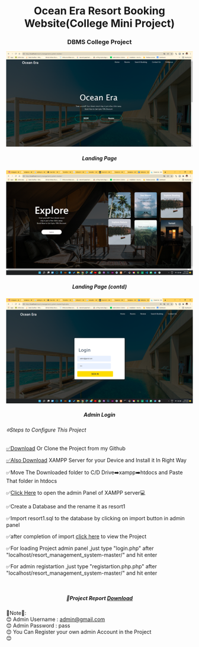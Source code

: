 
<h1 align="center">Ocean Era Resort Booking Website(College Mini Project)</h1>
<h3 align="center">DBMS College Project </h3>
<img src="https://github.com/amalprasad0/Ocean-Era-Mini-Project-/blob/main/Screenshot%20(35).png" alt="">
<h5 align="center">Landing Page </h5>
<img src="https://github.com/amalprasad0/Ocean-Era-Mini-Project-/blob/main/2%20(4).png" alt="">
<h5 align="center">Landing Page (contd)</h5>
<img src="https://github.com/amalprasad0/Ocean-Era-Mini-Project-/blob/main/2%20(3).png" alt="">
<h5 align="center">Admin Login</h5>
<h6> 🔯Steps to Configure This Project</h6>
<p><a href="https://github.com/amalprasad0/Ocean-Era-Mini-Project-.git">✅Download</a> Or Clone the Project from my Github </p>
<p><a href="https://www.apachefriends.org/download.html">✅Also Download</a> XAMPP Server for your Device and Install it In Right Way</p>
<p>✅Move The Downloaded folder to C/D Drive➡️xampp➡️htdocs and Paste That folder in htdocs</p>
<p>✅<a href="http://localhost/phpmyadmin/">Click Here</a> to open the admin Panel of XAMPP server💻</p>
<p>✅Create a Database and the rename it as resort1 </p>
<p>✅Import resort1.sql to the database by clicking on import button in admin panel </p>
<p>✅after completion of import <a href="http://localhost/resort_management_system-master/"> click here</a> to view the Project</p>
<p>✅For loading Project admin panel ,just type "login.php" after "localhost/resort_management_system-master/" and hit enter</p>
<p>✅For admin registartion ,just type "registartion.php.php" after "localhost/resort_management_system-master/" and hit enter</p><br>
<h5 align="center">📑Project Report <a href="https://drive.google.com/file/d/186BxBWWgRn8gmfc5Z_AJB9O8sAextwmC/view?usp=drivesdk">Download</a></h5>


🐾Note🐾:<br>
😊 Admin Username : admin@gmail.com <br>
😊 Admin Password : pass <br>
😊 You Can Register your own admin Account in the Project<br>
😊 





